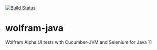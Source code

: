[![Build Status](https://dev.azure.com/mcknz-dev/WolframTrivia/_apis/build/status/WolframTrivia/java/Wolfram%20Trivia%20java%20macOS?branchName=master)](https://dev.azure.com/mcknz-dev/WolframTrivia/_build/latest?definitionId=9&branchName=master)

# wolfram-java
Wolfram Alpha UI tests with Cucumber-JVM and Selenium for Java 11
